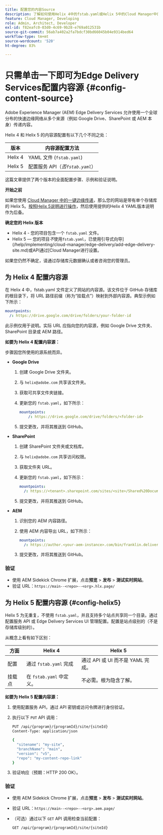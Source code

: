 ```yaml
---
title: 配置您的内容Source
description: 了解如何使用Helix 4中的fstab.yaml或Helix 5中的Cloud Manager中的引导式向导（或配置服务API）为Edge Delivery站点配置内容源。
feature: Cloud Manager, Developing
role: Admin, Architect, Developer
exl-id: f82eafc0-03d0-4c69-9b28-e769a012531b
source-git-commit: 56ab7a402a2fa7bdcf30bd66045b04e9314bed64
workflow-type: tm+mt
source-wordcount: '520'
ht-degree: 83%

---
```


# 只需单击一下即可为Edge Delivery Services配置内容源 {#config-content-source}

Adobe Experience Manager (AEM) Edge Delivery Services 允许使用一个全球分布的快速边缘网络从多个来源（例如 Google Drive、SharePoint 或 AEM 本身）传递内容。

Helix 4 和 Helix 5 的内容源配置有以下几个不同之处：

| 版本 | 内容源配置方法 |
| --- | --- |
| Helix 4 | YAML 文件 (`fstab.yaml`) |
| Helix 5 | 配置服务 API（*否`fstab.yaml`*） |

这篇文章提供了两个版本的全面配置步骤、示例和验证说明。

**开始之前**

如果您使用 [Cloud Manager 中的一键边缘传递](/help/implementing/cloud-manager/edge-delivery/create-edge-delivery-site.md##one-click-edge-delivery-site)，那么您的网站是带有单个存储库的 Helix 5。[按照Helix 5说明进行操作](#config-helix5)，然后使用提供的Helix 4 YAML版本说明作为后备。

**确定您的 Helix 版本**

* Helix 4 - 您的项目包含一个 `fstab.yaml` 文件。
* Helix 5 — 您的项目&#x200B;*不*&#x200B;使用`fstab.yaml`，已使用引导式向导](/help/implementing/cloud-manager/edge-delivery/add-edge-delivery-site.md)或API通过[Cloud Manager进行设置。

如果您仍然不确定，请通过存储库元数据确认或者咨询您的管理员。

## 为 Helix 4 配置内容源

在 Helix 4 中，fstab.yaml 文件定义了网站的内容源。该文件位于 GitHub 存储库的根目录下，将 URL 路径前缀（称为“挂载点”）映射到外部内容源。典型示例如下所示：

```yaml
mountpoints:
  /: https://drive.google.com/drive/folders/your-folder-id
```

此示例仅用于说明。实际 URL 应指向您的内容源，例如 Google Drive 文件夹、SharePoint 目录或 AEM 路径。

**如要为 Helix 4 配置内容源：**

步骤因您所使用的源系统而异。

* **Google Drive**

   1. 创建 Google Drive 文件夹。
   1. 与 `helix@adobe.com` 共享该文件夹。
   1. 获取可共享文件夹链接。
   1. 更新您的 `fstab.yaml`，如下所示：

      ```yaml
      mountpoints: 
          /: https://drive.google.com/drive/folders/<folder-id>
      ```

   1. 提交更改，并将其推送到 GitHub。

* **SharePoint**

   1. 创建 SharePoint 文件夹或文档库。
   1. 与 `helix@adobe.com` 共享访问权限。
   1. 获取文件夹 URL。
   1. 更新您的 `fstab.yaml`，如下所示：

      ```yaml
      mountpoints:
        /: https://<tenant>.sharepoint.com/sites/<site>/Shared%20Documents/<folder>
      ```

   1. 提交更改，并将其推送到 GitHub。

* **AEM**

   1. 识别您的 AEM 内容路径。
   1. 使用 AEM 内容导出 URL，如下所示：

      ```yaml
      mountpoints:
        /: https://author.<your-aem-instance>.com/bin/franklin.delivery/<org>/<repo>/main
      ```

   1. 提交更改，并将其推送到 GitHub。

### 验证

* 使用 AEM Sidekick Chrome 扩展，点击&#x200B;**预览** > **发布** > **测试实时网站**。
* 验证 URL：`https://main--<repo>--<org>.hlx.page/`

## 为 Helix 5 配置内容源 {#config-helix5}

Helix 5 为无重复，不使用 `fstab.yaml`，并且支持多个站点共享同一个目录。通过配置服务 API 或 Edge Delivery Services UI 管理配置。配置是站点级别的（不是存储库级别的）。

从概念上看有如下区别：

| 方面 | Helix 4 | Helix 5 |
| --- | --- | --- |
| 配置 | 通过 `fstab.yaml` 完成 | 通过 API 或 UI 而不是 YAML 完成。 |
| 挂载点 | 在 `fstab.yaml` 中定义。 | 不必需。根为隐含了解。 |

**如要为 Helix 5 配置内容源：**

1. 使用配置服务 API，通过 API 密钥或访问令牌进行身份验证。
1. 执行以下 `PUT` API 调用：

   ```bash {.line-numbering}
   PUT /api/{program}/{programId}/site/{siteId}
   Content-Type: application/json
   
   {
     "sitename": "my-site",
     "branchName": "main",
     "version": "v5",
     "repo": "my-content-repo-link"
   }
   ```

1. 验证响应（预期：HTTP 200 OK）。

### 验证

* 使用 AEM Sidekick Chrome 扩展，点击&#x200B;**预览** > **发布** > **测试实时网站**。
* 验证 URL：`https://main--<repo>--<org>.aem.page/`
* （可选）通过以下 `GET` API 调用检查当前配置：

  ```bash
  GET /api/{program}/{programId}/site/{siteId}
  ```
